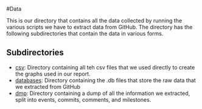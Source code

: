 #Data

This is our directory that contains all the data collected by running the various scripts we have to extract data from GitHub. The directory has the following subdirectories that contain the data in various forms.

## Subdirectories

- [csv](https://github.com/cleebp/csc-510-group-g/tree/master/may1//data/csv): Directory containing all teh csv files that we used directly to create the graphs used in our report.
- [databases](https://github.com/cleebp/csc-510-group-g/tree/master/may1/data/databases): Directory containing the .db files that store the raw data that we extracted from GitHub
- [dmp](https://github.com/cleebp/csc-510-group-g/tree/master/may1/data/dmp): Directory containing a dump of all the information we extracted, split into events, commits, comments, and milestones.
